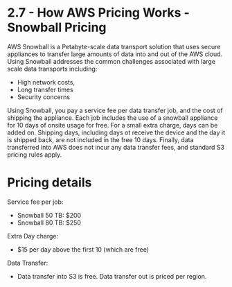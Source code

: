 # 2.7 - How AWS Pricing Works - Snowball Pricing

AWS Snowball is a Petabyte-scale data transport solution that uses secure appliances to transfer large amounts of data into and out of the AWS cloud. Using Snowball addresses the common challenges associated with large scale data transports including:
* High network costs, 
* Long transfer times 
* Security concerns


Using Snowball, you pay a service fee per data transfer job, and the cost of shipping the appliance. Each job includes the use of a snowball appliance for 10 days of onsite usage for free. For a small extra charge, days can be added on. Shipping days, including days ot receive the device and the day it is shipped back, are not included in the free 10 days. Finally, data transferred into AWS does not incur any data transfer fees, and standard S3 pricing rules apply.

# Pricing details

Service fee per job:
* Snowball 50 TB: $200
* Snowball 80 TB: $250

Extra Day charge:
* $15 per day above the first 10 (which are free)

Data Transfer:
* Data transfer into S3 is free. Data transfer out is priced per region.

